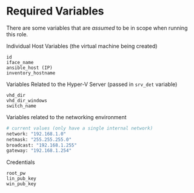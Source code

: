 # Required Variables
There are some variables that are *assumed* to be in scope when running this role.

Individual Host Variables (the virtual machine being created)
```
id
iface_name
ansible_host (IP)
inventory_hostname
```

Variables Related to the Hyper-V Server (passed in `srv_det` variable)
```
vhd_dir
vhd_dir_windows
switch_name
```

Variables related to the networking environment
```sh
# current values (only have a single internal network)
network: "192.168.1.0"
netmask: "255.255.255.0"
broadcast: "192.168.1.255"
gateway: "192.168.1.254"
```

Credentials
```
root_pw
lin_pub_key
win_pub_key
```